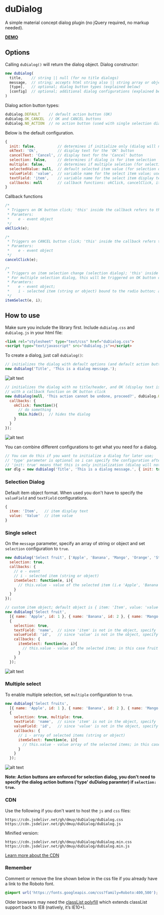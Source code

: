 duDialog
=========

A simple material concept dialog plugin (no jQuery required, no markup needed).

**[DEMO](https://dmuy.github.io/duDialog/)**

## Options
Calling `duDialog()` will return the dialog object.
Dialog constructor:
```javascript
new duDialog(
  title,    // string || null (for no title dialogs)
  message,  // string; accepts html string also || string array or object (for selection dialog)
  [type],   // optional; dialog button types (explained below)
  [config]  // optional; additional dialog configurations (explained below)
)
```

Dialog action button types:
```javascript
duDialog.DEFAULT    // default action button (OK)
duDialog.OK_CANCEL  // OK and CANCEL buttons
duDialog.NO_ACTION  // no action button (used with single selection dialog)
```

Below is the default configuration.
```javascript
{
  init: false,          // determines if initialize only (dialog will not be shown immediately after initialization)
  okText: 'Ok',         // display text for the 'OK' button
  cancelText: 'Cancel', // display text for the 'Cancel' button
  selection: false,     // determines if dialog is for item selection
  multiple: false,      // determines if multiple seletion (for selection dialog)
  selectedValue: null,  // default selected item value (for selection dialog)
  valueField: 'value',  // variable name for the select item value; use this for custom object structure (for selection dialog)
  textField: 'item',    // variable name for the select item display text; use this for custom object structure (for selection dialog)
  callbacks: null       // callback functions: okClick, cancelClick, itemSelect (for selection dialog)
}
```

Callback functions
```javascript
/* 
 * Triggers on OK button click; 'this' inside the callback refers to the dialog object
 * Paramters:
 *    e - event object
 */
okClick(e);

/* 
 * Triggers on CANCEL button click; 'this' inside the callback refers to the dialog object
 * Paramters:
 *    e - event object
 */
cancelClick(e);

/* 
 * Triggers on item selection change (selection dialog); 'this' inside the callback refers to the radio button.
 * For multiple selection dialog, this will be triggered on OK button click (okClick will not be executed); 'this' does not refer to the checkbox
 * Paramters:
 *    e - event object; 
 *    i - selected item (string or object) bound to the radio button; array of selected items (string or object) for multiple selection
 */
itemSelect(e, i);
```

## How to use
Make sure you include the library first.
Include `duDialog.css` and `duDialog.js` in your html file:
```html
<link rel="stylesheet" type="text/css" href="duDialog.css">
<script type="text/javascript" src="duDialog.js"></script>
```

To create a dialog, just call `duDialog()`:
```javascript
// initializes the dialog with default options (and default action button - OK button)
new duDialog('Title', 'This is a dialog message.');
```
![alt text](https://lh3.googleusercontent.com/pzN64pN35nP2ESQUy4QI5kUWrEIq4sM5wryLjb63iWa_LEuTqRiosOlNEzTUJPgCzjDtWIuzRzWFr1MeMARLOUwfDSV20JDh9YwRLzn97-BzvvHBvvhTX7X8o2VOdqVCTB0-S-Jm2tlu8HZu1xuh-C9o94AzSkSwqGEQerwrBCr0640LEOMzSuLOawhhVFDwuG5xiWXOSitYIHl8eRiqP4ypP5wMwzfXUIuYzWNxMC2ksmyuAN0_tSPLJU8iuEUVFKcEqB9MavUx_yXJxXhlD4l1CNef2tmdEAvm8Dw_XgtxcHB16zCLWIspNmG1a5Qp_0DVnYr22g_g-Dbm8VTtmw3dpX66VYAckKpYaVXEP44WYyWIPNcv0nZtKVjJ7Mvznuswzp5YoCUXGZewPHJKK1-fU2BistMjMQydBQbbLUTPLsk6OfveAJfN_7GpcTjfCy1yoYL02lc30SOeoqdk3XRn_gnfH9Q7s8ybFf8ARDzky4CxqEy9OMjRZ4A5qyHkYeEZFobryqWrUYpQTHe9V844WoAeNWoNKWF7etALtr9RalEj5DOaQlAjpuBLOEk3vdukFONE9ZvaBFnD-bNKDFY1nw55B0vzZr0XkmhOBcqVceBKIhOGbqywdHjwTR6amp2UMaTJ-uqluEydcJXXrgps=w322-h209-no "Information dialog")

```javascript
// initializes the dialog with no title/header, and OK (display text is 'Proceed') and CANCEL buttons;
// with a callback function on OK button click
new duDialog(null, 'This action cannot be undone, proceed?', duDialog.OK_CANCEL, { okText: 'Proceed',
  callbacks: {
    okClick: function(){
      // do something
      this.hide();  // hides the dialog
    }
  }
});
```
![alt text](https://lh3.googleusercontent.com/EFHvfdpnrXFCq-xp0zmutv-0DMJkBzbenqRez_YcabsGND-WtWatNOr0PXj4DB7dq3wxwYBXI4qeT6XjRhB1PAlwZrwaA-hVf2nMATCXyC71FWOpj72AlNVrjWOSFhZdRfq9HLUyOrrS1AC6OB9IEeJpjh-zRuLuCOIi_QnIod3PcbzzZb8Qq1TEWsjJxmX4p0KfwhA1RqWLWLdLexIsUrQzpsDm65Riqoisz5DQcShA8qbcgwpiAMgs3RBFz8aHMpbt4K768FdBImA6BQcCsfGfnHp8olCLXX2qPvpkSF6c3IZr_5ZY-iB2nseB0R6PCJrZpxZZAv1wjU6UXMViBvYOszf_QUg0Ro9kCzkdMDzrKpBJRByewST9R5g1zSlgnTPrzKDrm_13zZGo02Zzq26KMmWhJOvRkwwAxXMxv46o_OGSgSs872TBbhv3pldK-XYqrETd5XJN89YIlPxaSxbtgGt0DDLtR6k737sjXeZdmZ31WIjx7Ip0sQdebOPZXw6kAFlG-OqdZ8w6VEjABgwR8TDiedNn94WNBy_lWqc0VK_wy3WK67cb0rEygHM0bt0IqMH2Xr_H1WbDhHIfy1KtxLGeNAKyHFsgnrlRAxR9kfslo_kyjt516WVdEFtbf9y1jqx-uegC69WCYDkdA-Gf=w399-h165-no "Confirmation dialog")

You can combine different configurations to get what you need for a dialog.
```javascript
// You can do this if you want to initialize a dialog for later use;
// 'type' parameter is optional so i can specify the configuration after the message parameter
// 'init: true' means that this is only initialization (dialog will not be shown unless you call '[dialog object].show()')
var dlg = new duDialog('Title', 'This is a dialog message.', { init: true });
```

### Selection Dialog
Default item object format. When used you don't have to specify the `valueField` and `textField` configurations.
```javascript
{
  item: 'Item',   // item display text
  value: 'Value'  // item value
}
```

### Single select
On the `message` parameter, specify an array of string or object and set `selection` configuration to `true`.
```javascript
new duDialog('Select fruit', ['Apple', 'Banana', 'Mango', 'Orange', 'Strawberry'], {
  selection: true, 
  callbacks: {
    // e - event
    // i - selected item (string or object)
    itemSelect: function(e, i){
      // this.value - value of the selected item (i.e 'Apple', 'Banana', etct)
    }
  }
});

// custom item object; default object is { item: 'Item', value: 'value' }
new duDialog('Select fruit', 
  [{ name: 'Apple', id: 1 }, { name: 'Banana', id: 2 }, { name: 'Mango', id: 3 }, { name: 'Orange', id: 4 }, { name: 'Strawberry', id: 5 }], 
  {
    selection: true,
    textField: 'name',  // since 'item' is not in the object, specify 'name' or any varialbe in the object you want as display text
    valueField: 'id',   // since 'value' is not in the object, specify 'id' or any variable in the object you want as the value
    callbacks: {
      itemSelect: function(e, i){
        // this.value - value of the selected item; in this case fruit 'id'
      }
    }
  });
```
![alt text](https://lh3.googleusercontent.com/GYCCbgAYrleyFewA24Nvoo8HHwVMriEi0GcMMKSaIIsP2wmy5foH4CncJb4LpU7dIfuchWvHDnRvcaicNPcnmQjGNADUiabi-IPqIJC9VJTE3HSClvE-4T77s7nnVWXQMx6zirgODClgLfGIinYfkeyMlCUjmE70G2M2VUS5c1wYdNSbtRmJuKe7UoA0gdCA95wKxJG1jTLOPJV83O4Iz1gFvD3l4e6LIekWJAKdGAKcqKwIJ9CP8tM9t4QQuFYMXRzQKmmzPOt6LBCp-pkKxw3dOVixQgZFv0iyKZhSHZnhNX6gI0xOYBawETY91mwqHihDbrdOlzXhEch-JAO-SEjQ-VQPQyh8aPhatVTsI-bO4CSD05qMnwl9Ppzm1gatcwQH7fLev-BWcesxWEDZVd9db1ZQtB9GgPHRXi9rGjxJnaq40923CN7P0zzN5mOvqsNXNzItTeFmnfXIqgqkgIyPwLZtZBz-8QNYZoBJzVgJXRMGn3fcN40FkIDanUhXQ_rQvXDkVLVJJoC9nYPCSqaU_MDi2ivsD7lY0qrya-1as0IBuAFxQiyz_VoKZMS3N7WycziluJa4TxdkgCa4iE2uokSjdRpY-BCNxUC9Bl8OXtoh-jHuTKi20ssROq2lnyzJVPerTAu2b1Fpirlovp38=w326-h371-no "Single select dialog")

### Multiple select
To enable multiple selection, set `multiple` configuration to `true`.
```javascript
new duDialog('Select fruits', 
  [{ name: 'Apple', id: 1 }, { name: 'Banana', id: 2 }, { name: 'Mango', id: 3 }, { name: 'Orange', id: 4 }, { name: 'Strawberry', id: 5 }], 
  {
    selection: true, multiple: true,
    textField: 'name',  // since 'item' is not in the object, specify 'name' or any varialbe in the object you want as display text
    valueField: 'id',   // since 'value' is not in the object, specify 'id' or any variable in the object you want as the value
    callbacks: {
      // i - array of selected items (string or object)
      itemSelect: function(e, i){
        // this.value - value array of the selected items; in this case array of fruit 'id'
      }
    }
  });
```
![alt text](https://lh3.googleusercontent.com/0YYBVsrz0lIhfsbCemVtVPI6JZx1Mk-8JOhC6esVp9bLx2YE0ZrsNj4sXsV-_3QtQvJyehEWGh0Iwm4INuSisbd_QDpfYW0XUfHAeAb_p7B6n2va3Smkcd-xfPEe_3On-LX0hhpntIXae5XWPUPs5m4VqUm2mFwVX9dN67nhP1kpma22szWHjYBkiHgp8Bwa816eBMBGNo-QtTE8TuGXzm3HFVdc9Esqm-OKZfZ1eoWJkIib0RhmNkc7uirRb8qBdDl_wxXgr5M_CJMXkWkva_MmROuKcquEZ2vG8lYaGThqd6RsNNxCloC0jhSXYVKVtFCMPgi49vMg3fINi0HGuwhuA-lXMVC9wQLTgwuMrTNRhbT9kltM2ldKDjmNS-EiyJQ2fW8Lw5RcFnzzzXhut9nIbj1W6YxnYvWaZTnF4s-sHxhRN_z7RxrhKxOqt9gTIrbIs8T9Ei0kCdHVefWkpJPP7goo6wCD9TEehdXwsbWRuUCDN7szdj47vsnEZdDBE7LW1PjYev5zB6J_g34dsHCK2dmfVk1KnBz530aQGnNh8_zvk3DOvvOYI9YRZ3AE-IbTQmX0yrXpRYtKLYCjBgJi4aB2IIc1HwcyQwPabcleg4nITJXLQAw_RyoA4HdnGvZIWe4w4b2o4oA-F1bGJqEh=w338-h415-no "Multiple select dialog")

**Note: Action buttons are enforced for selection dialog, you don't need to specify the dialog action buttons ('type' duDialog paramter) if `selection: true`.**


### CDN
Use the following if you don't want to host the `js` and `css` files:
```
https://cdn.jsdelivr.net/gh/dmuy/duDialog/duDialog.css
https://cdn.jsdelivr.net/gh/dmuy/duDialog/duDialog.js
```
Minified version:
```
https://cdn.jsdelivr.net/gh/dmuy/duDialog/duDialog.min.css
https://cdn.jsdelivr.net/gh/dmuy/duDialog/duDialog.min.js
```

[Learn more about the CDN](https://www.jsdelivr.com/features#gh)

### Remember
Comment or remove the line shown below in the css file if you already have a link to the Roboto font.
```css
@import url('https://fonts.googleapis.com/css?family=Roboto:400,500');
```

Older browsers may need the [classList polyfill](https://developer.mozilla.org/en-US/docs/Web/API/Element/classList) which extends classList support back to IE8 (natively, it’s IE10+).

